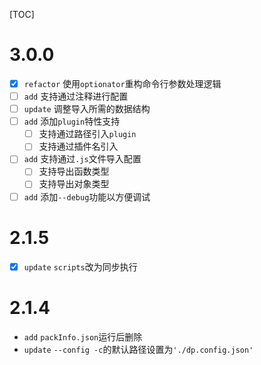 [TOC]

# 3.0.0
- [x] `refactor` 使用`optionator`重构命令行参数处理逻辑
- [ ] `add` 支持通过注释进行配置
- [ ] `update` 调整导入所需的数据结构
- [ ] `add` 添加`plugin`特性支持
  - [ ] 支持通过路径引入`plugin`
  - [ ] 支持通过插件名引入
- [ ] `add` 支持通过`.js`文件导入配置
  - [ ] 支持导出函数类型
  - [ ] 支持导出对象类型
- [ ] `add` 添加`--debug`功能以方便调试

# 2.1.5
- [x] `update` `scripts`改为同步执行

# 2.1.4
- `add` `packInfo.json`运行后删除
- `update` `--config -c`的默认路径设置为`'./dp.config.json'`
